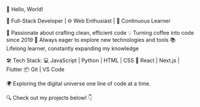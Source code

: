 👋 Hello, World!

🚀 Full-Stack Developer | 🌐 Web Enthusiast | 🧠 Continuous Learner

🔧 Passionate about crafting clean, efficient code
💡 Turning coffee into code since 2019
🌱 Always eager to explore new technologies and tools
📚 Lifelong learner, constantly expanding my knowledge

🛠️ Tech Stack:
💻 JavaScript | Python | HTML | CSS
🧡 React | Next.js | Flutter
📦 Git | VS Code

🌍 Exploring the digital universe one line of code at a time.

🔍 Check out my projects below! 👇


<!---
elioar/elioar is a ✨ special ✨ repository because its `README.md` (this file) appears on your GitHub profile.
You can click the Preview link to take a look at your changes.
--->
